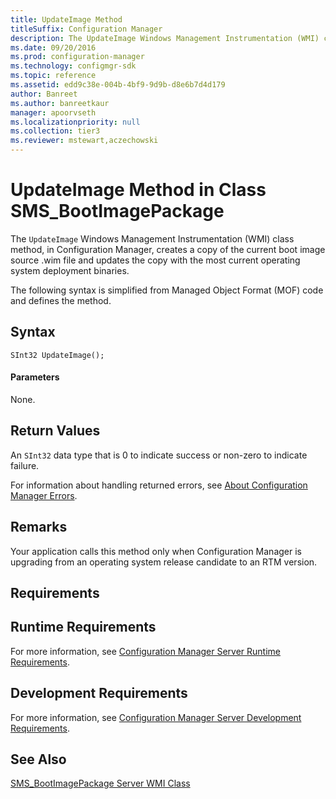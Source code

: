 ```yaml
---
title: UpdateImage Method
titleSuffix: Configuration Manager
description: The UpdateImage Windows Management Instrumentation (WMI) class method, in Configuration Manager, creates a copy of the current boot image source .wim file and updates the copy with the most current operating system deployment binaries.
ms.date: 09/20/2016
ms.prod: configuration-manager
ms.technology: configmgr-sdk
ms.topic: reference
ms.assetid: edd9c38e-004b-4bf9-9d9b-d8e6b7d4d179
author: Banreet
ms.author: banreetkaur
manager: apoorvseth
ms.localizationpriority: null
ms.collection: tier3
ms.reviewer: mstewart,aczechowski
---
```

# UpdateImage Method in Class SMS_BootImagePackage
The `UpdateImage` Windows Management Instrumentation (WMI) class method, in Configuration Manager, creates a copy of the current boot image source .wim file and updates the copy with the most current operating system deployment binaries.  

 The following syntax is simplified from Managed Object Format (MOF) code and defines the method.  

## Syntax  

```  
SInt32 UpdateImage();  
```  

#### Parameters  
 None.  

## Return Values  
 An `SInt32` data type that is 0 to indicate success or non-zero to indicate failure.  

 For information about handling returned errors, see [About Configuration Manager Errors](../../../develop/core/understand/about-configuration-manager-errors.md).  

## Remarks  
 Your application calls this method only when Configuration Manager is upgrading from an operating system release candidate to an RTM version.  

## Requirements  

## Runtime Requirements  
 For more information, see [Configuration Manager Server Runtime Requirements](../../../develop/core/reqs/server-runtime-requirements.md).  

## Development Requirements  
 For more information, see [Configuration Manager Server Development Requirements](../../../develop/core/reqs/server-development-requirements.md).  

## See Also  
 [SMS_BootImagePackage Server WMI Class](../../../develop/reference/osd/sms_bootimagepackage-server-wmi-class.md)

